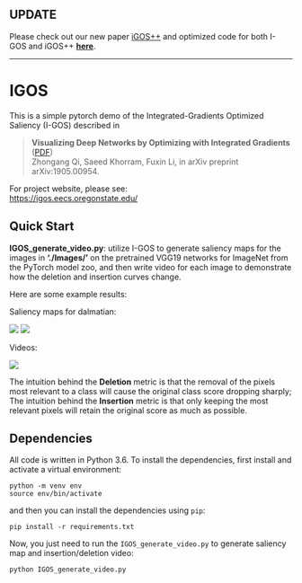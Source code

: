 ## UPDATE
Please check out our new paper [iGOS++](https://arxiv.org/abs/2012.15783) and optimized code for both I-GOS and iGOS++ [**here**](https://github.com/saeed-khorram/igos_pp).
***
# IGOS
This is a simple pytorch demo of the Integrated-Gradients Optimized Saliency (I-GOS) described in
>**Visualizing Deep Networks by Optimizing with Integrated Gradients** ([PDF](https://arxiv.org/abs/1905.00954))<br>
Zhongang Qi, Saeed Khorram, Fuxin Li, in arXiv preprint arXiv:1905.00954. 

For project website, please see:<br>
https://igos.eecs.oregonstate.edu/

## Quick Start
**IGOS_generate_video.py**: utilize I-GOS to generate saliency maps for the images in **‘./Images/’** on the pretrained VGG19 networks for ImageNet from the PyTorch model zoo, and then write video for each image to demonstrate how the deletion and insertion curves change.  

Here are some example results:

Saliency maps for dalmatian:

![](Results/dalmatian_IGOS.png) ![](Results/dalmatian_heatmap.png) 

Videos:

![](Results/dalmatian.gif)

The intuition behind the **Deletion** metric is that the removal of the pixels most relevant to a class will cause the original class score dropping sharply;
The intuition behind the **Insertion** metric is that only keeping the most relevant pixels will retain the original score as much as possible.


## Dependencies
All code is written in Python 3.6. To install the dependencies, first install and activate a virtual environment:
```
python -m venv env
source env/bin/activate
```
and then you can install the dependencies using `pip`:
```
pip install -r requirements.txt
```
Now, you just need to run the `IGOS_generate_video.py` to generate saliency map and insertion/deletion video:
```
python IGOS_generate_video.py
```
<br> 
